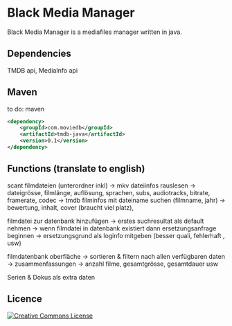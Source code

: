 # Black Media Manager

Black Media Manager is a mediafiles manager written in java.

Dependencies
------------
TMDB api,
MediaInfo api

Maven
-----
to do: maven

```xml
<dependency>
    <groupId>com.moviedb</groupId>
    <artifactId>tmdb-java</artifactId>
    <version>0.1</version>
</dependency>
```


Functions (translate to english)
------------

scant filmdateien (unterordner inkl)
	-> mkv dateiinfos rauslesen
		-> dateigrösse, filmlänge, auflösung, sprachen, subs, audiotracks,
		   bitrate, framerate, codec
	-> tmdb filminfos mit dateiname suchen (filmname, jahr)
		-> bewertung, inhalt, cover (braucht viel platz),

filmdatei zur datenbank hinzufügen
	-> erstes suchresultat als default nehmen
	-> wenn filmdatei in datenbank existiert dann ersetzungsanfrage beginnen
		-> ersetzungsgrund als loginfo mitgeben (besser quali, fehlerhaft , usw)

filmdatenbank oberfläche
	-> sortieren & filtern nach allen verfügbaren daten
	-> zusammenfassungen
		-> anzahl filme, gesamtgrösse, gesamtdauer usw

Serien & Dokus als extra daten

Licence
-------------------------
[![Creative Commons License](http://i.creativecommons.org/l/by-sa/3.0/88x31.png)](http://creativecommons.org/licenses/by-sa/3.0/deed.en_US)
